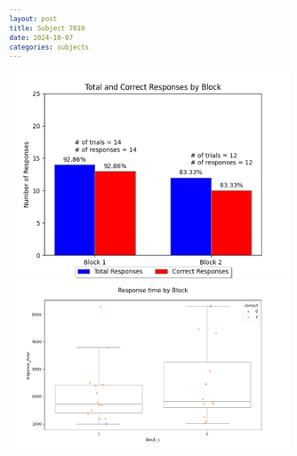 ```yaml
---
layout: post
title: Subject 7019
date: 2024-10-07
categories: subjects
---
```


![](data/7019/run-4/7019_ATS_responses.png)
![](data/7019/run-4/7019_ATS_rt.png)
